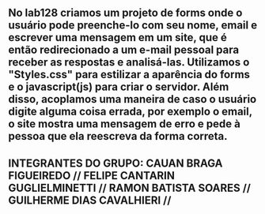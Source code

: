 No lab128 criamos um projeto de forms onde o usuário pode preenche-lo com seu nome, email e escrever uma mensagem em um site, que é então redirecionado a um e-mail pessoal para receber as respostas e analisá-las.
Utilizamos o "Styles.css" para estilizar a aparência do forms e o javascript(js) para criar o servidor.
Além disso, acoplamos uma maneira de caso o usuário digite alguma coisa errada, por exemplo o email, o site mostra uma mensagem de erro e pede à pessoa que ela reescreva da forma correta.
-------------------------------------------
INTEGRANTES DO GRUPO:
CAUAN BRAGA FIGUEIREDO //
FELIPE CANTARIN GUGLIELMINETTI //
RAMON BATISTA SOARES // 
GUILHERME DIAS CAVALHIERI //
-------------------------------------------